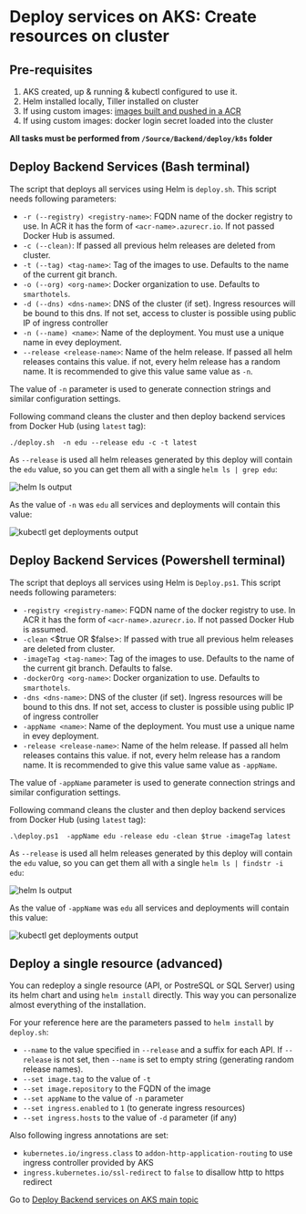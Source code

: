 # Deploy services on AKS: Create resources on cluster

## Pre-requisites

1. AKS created, up & running & kubectl configured to use it.
2. Helm installed locally, Tiller installed on cluster
3. If using custom images: [images built and pushed in a ACR](./build-and-push.md)
4. If using custom images: docker login secret loaded into the cluster

**All tasks must be performed from `/Source/Backend/deploy/k8s` folder**

## Deploy Backend Services (Bash terminal)

The script that deploys all services using Helm is `deploy.sh`. This script needs following parameters:

* `-r (--registry) <registry-name>`: FQDN name of the docker registry to use. In ACR it has the form of `<acr-name>.azurecr.io`. If not passed Docker Hub is assumed.
* `-c (--clean)`: If passed all previous helm releases are deleted from cluster.
* `-t (--tag) <tag-name>`: Tag of the images to use. Defaults to the name of the current git branch.
* `-o (--org) <org-name>`: Docker organization to use. Defaults to `smarthotels`.
* `-d (--dns) <dns-name>`: DNS of the cluster (if set). Ingress resources will be bound to this dns. If not set, access to cluster is possible using public IP of ingress controller
* `-n (--name) <name>`: Name of the deployment. You must use a unique name in evey deployment.
* `--release <release-name>`: Name of the helm release. If passed all helm releases contains this value. if not, every helm release has a random name. It is recommended to give this value same value as `-n`.

The value of `-n` parameter is used to generate connection strings and similar configuration settings.

Following command cleans the cluster and then deploy backend services from Docker Hub (using `latest` tag):

```
./deploy.sh  -n edu --release edu -c -t latest
```

As `--release` is used all helm releases generated by this deploy will contain the `edu` value, so you can get them all with a single `helm ls | grep edu`:

![helm ls output](./helm-ls.png)

As the value of `-n` was `edu` all services and deployments will contain this value:

![kubectl get deployments output](./kubectl-get-resources.png)

## Deploy Backend Services (Powershell terminal)

The script that deploys all services using Helm is `Deploy.ps1`. This script needs following parameters:

* `-registry <registry-name>`: FQDN name of the docker registry to use. In ACR it has the form of `<acr-name>.azurecr.io`. If not passed Docker Hub is assumed.
* `-clean` <$true OR $false>: If passed with true all previous helm releases are deleted from cluster.
* `-imageTag <tag-name>`: Tag of the images to use. Defaults to the name of the current git branch. Defaults to false.
* `-dockerOrg <org-name>`: Docker organization to use. Defaults to `smarthotels`.
* `-dns <dns-name>`: DNS of the cluster (if set). Ingress resources will be bound to this dns. If not set, access to cluster is possible using public IP of ingress controller
* `-appName <name>`: Name of the deployment. You must use a unique name in evey deployment.
* `-release <release-name>`: Name of the helm release. If passed all helm releases contains this value. if not, every helm release has a random name. It is recommended to give this value same value as `-appName`.

The value of `-appName` parameter is used to generate connection strings and similar configuration settings.

Following command cleans the cluster and then deploy backend services from Docker Hub (using `latest` tag):

```
.\deploy.ps1  -appName edu -release edu -clean $true -imageTag latest
```

As `--release` is used all helm releases generated by this deploy will contain the `edu` value, so you can get them all with a single `helm ls | findstr -i edu`:

![helm ls output](./helm-ls.png)

As the value of `-appName` was `edu` all services and deployments will contain this value:

![kubectl get deployments output](./kubectl-get-resources.png)


## Deploy a single resource (advanced)

You can redeploy a single resource (API, or PostreSQL or SQL Server) using its helm chart and using `helm install` directly. This way you can personalize almost everything of the installation.

For your reference here are the parameters passed to `helm install` by `deploy.sh`:

* `--name` to the value specified in `--release` and a suffix for each API. If `--release` is not set, then `--name` is set to empty string (generating random release names).
* `--set image.tag` to the value of `-t`
* `--set image.repository` to the FQDN of the image
* `--set appName` to the value of `-n` parameter
* `--set ingress.enabled` to `1` (to generate ingress resources)
* `--set ingress.hosts` to the value of `-d` parameter (if any)

Also following ingress annotations are set:

* `kubernetes.io/ingress.class` to `addon-http-application-routing` to use ingress controller provided by AKS
* `ingress.kubernetes.io/ssl-redirect` to `false` to disallow http to https redirect

Go to [Deploy Backend services on AKS main topic](../02-depkoy-apis.md)